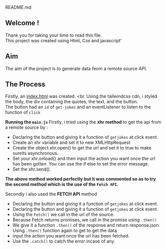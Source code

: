 README.md
## Welcome !

Thank you for taking your time to read this file.<br>
This project was created using Html, Css and javascript'

## Aim
The aim of the project is to generate data feom a remote source API.

## The Process
Firstly, an <a href="index.html">index.html</a> was created. <br.
Using the tailwindcss cdn, i styled the body, the div containing the quotes, the text, and the button.<br>
The button had an `id` of `get-jokes` and an eventListener to listen to the function of `click`<br>

**Running the `main.js`**
Firstly, i tried using the **xhr method** to get the api from a remote source by :<br>
- Declaring the button and giving it a function of `getjokes` at click event.
- Create an xhr variable and set it to new XMLHttpRequest
- Create the object xhr.open() to get the url and set it to true to make sureits asynchronous.
- Set your xhr.onload() and then input the action you want once the url has been gotten. You can use the if else to set the error message.
- Set the xhr.send().

**The above method worked perfectly but it was commented so as to try the second method which is the use of the `Fetch API`.**

Secondly i also used the **FETCH API** method
-  Declaring the button and giving it a function of `getjokes` at click event.
- Declaring the button and giving it a function of `getjokes` at click event.
- Using the `Fetch()` we call in the url of the source.
- Because Fetch returns promises, we call in the promise using `.then()`
- We give it a function `.then()` of the response and return response.json
Using `.then()` function again to get to get the data
- input the action you want once the url has been fetched.
- Use the `.catch()` to catch the error incase of any.